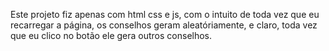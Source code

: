 Este projeto fiz apenas com html css e js, com o intuito de toda vez que eu recarregar a página, os conselhos geram aleatóriamente, e claro, 
toda vez que eu clico no botão ele gera outros conselhos.

